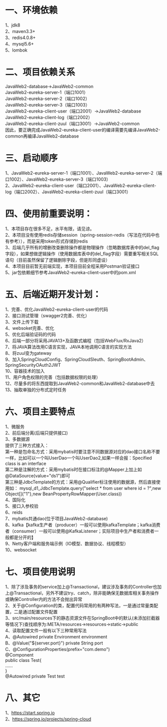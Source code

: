 ﻿# 一、环境依赖                                                       
1、jdk8                 
2、maven3.3+                 
3、redis4.0.8+                 
4、mysql5.6+                 
5、lombok                 
# 二、项目依赖关系                                                                 
JavaWeb2-database->JavaWeb2-common                        
JavaWeb2-eureka-server-1（端口1001）                 
JavaWeb2-eureka-server-2（端口1002）                 
JavaWeb2-eureka-server-3（端口1003）                 
JavaWeb2-eureka-client-user（端口2001）->JavaWeb2-database                                                                    
JavaWeb2-eureka-client-log（端口2002）                                                                            
JavaWeb2-eureka-client-zuul（端口3001）->JavaWeb2-common                                                                    
因此，要正确完成JavaWeb2-eureka-client-user的编译需要先编译JavaWeb2-common再编译JavaWeb2-database                                  
# 三、启动顺序                                                       
1、JavaWeb2-eureka-server-1（端口1001）、JavaWeb2-eureka-server-2（端口1002）、JavaWeb2-eureka-server-3（端口1003）                                  
2、JavaWeb2-eureka-client-user（端口2001）、JavaWeb2-eureka-client-log（端口2002）、JavaWeb2-eureka-client-zuul（端口3001）                                  
# 四、使用前重要说明：                                                                     
1、本项目存在很多不足，水平有限，请见谅。                            
2、本项目没有使用redis存储session（spring-session-redis（写法在代码中也有参考）），而是采用token形式存储到redis                 
3、后端几乎所有的增删改查删除操作都是物理操作（忽略数据库表中的del_flag字段），如果想做逻辑操作（使用数据库表中的del_flag字段）需要重写相关SQL语句（目前虽然保留了逻辑删除字段，但是形同虚设）                 
4、本项目目前暂无前端实现，本项目目前全程采用Postman验证接口                 
5、jar包依赖细节参考JavaWeb2-eureka-client-user中的pom.xml               
# 五、后端近期开发计划：                                                       
1、完善、优化JavaWeb2-eureka-client-user的代码                 
2、接口测试管理（swagger2完善、优化）                 
3、文件上传下载                                 
4、websoket完善、优化                 
5、优化后端验证码的代码                 
6、后端一部分将采用JAVA13+及函数式编程（包括WebFlux/RxJava2）                 
7、将JAVA算法改用C语言实现，JAVA本地调用C语言的实现方法                 
8、将zuul变为gateway                 
9、加入SpringCloudConfig、SpringCloudSleuth、SpringBootAdmin、SpringSecurityOAuth2JWT                 
10、容器技术的加入                 
11、用户角色权限的完善（包括数据权限的处理）                 
12、尽量多的将东西提取到JavaWeb2-common和JavaWeb2-database中去                    
13、抽取单独的分布式定时任务                     
# 六、项目主要特点                                                       
1、微服务                          
2、前后端分离(后端只提供接口)                 
3、多数据源                 
提供了三种方式接入：                 
第一种是包命名方式：采用mybatis时要注意不同数据源对应的dao接口名称不要一样，比如可以一个叫UserDao一个叫UserDao2,如果一样会报：Specified class is an interface                 
第二种是注解的方式：采用mybatis时在接口标注的@Mapper上加上如@DataSource(value="ds1")即可                 
第三种是JdbcTemplate的方式：采用@Qualifier标注使用的数据源，然后直接使用如： mysql_d1_JdbcTemplate.query("select * from user where id = ?",new Object[]{"1"},new BeanPropertyRowMapper<User>(User.class))                 
4、国际化                 
5、接口入参校验                 
6、reids                 
7、mybatis共通dao(位于项目JavaWeb2-database)                 
8、kafka【kafka生产者（producer）一般可以使用kafkaTemplate；kafka消费者（consumer）一般可以使用@KafkaListener；实际项目中生产者和消费者一般都是分开的】                 
9、Netty客户端和服务端示例（IO模型、数据协议、线程模型）                 
10、websocket                 
# 七、项目使用说明                                                       
1、除了涉及事务的service加上@Transactional，建议涉及事务的Controller也加上@Transactional，另外不建议try、catch，除非能确保无数据库相关事务操作或确保Controller内的方法不会抛出异常                 
2、关于@Configuration的类，配置代码常用的有两种写法，一是通过常量类配置，二是通过配置文件配置                                
3、src/main/resources下的静态资源文件在SpringBoot中的默认(未添加拦截器等情况下)查找顺序为:META/resources->resources->static->public                 
4、读取配置文件一般有以下三种常用写法                 
A、@Autowired private Environment environment                 
B、@Value("${server.port}") private String port                 
C、@ConfigurationProperties(prefix="com.demo")                 
   @Component                 
   public class Test{                 
      ......                 
   }                 
   @Autowired private Test test                 
# 八、其它                                                       
1、https://start.spring.io                 
2、https://spring.io/projects/spring-cloud                 